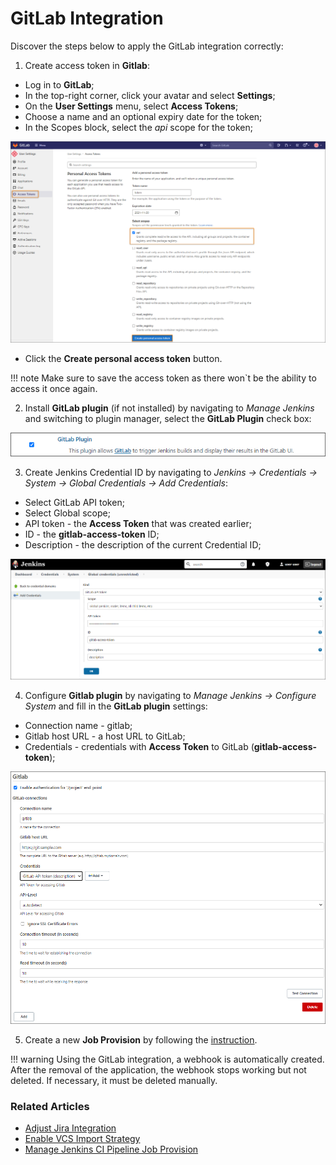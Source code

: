 # GitLab Integration

Discover the steps below to apply the GitLab integration correctly:

1. Create access token in **Gitlab**:

  * Log in to **GitLab**;
  * In the top-right corner, click your avatar and select **Settings**;
  * On the **User Settings** menu, select **Access Tokens**;
  * Choose a name and an optional expiry date for the token;
  * In the Scopes block, select the *api* scope for the token;

  ![scopes](../assets/operator-guide/scopes.png "scopes")

  * Click the **Create personal access token** button.

  !!! note
      Make sure to save the access token as there won`t be the ability to access it once again.

2. Install **GitLab plugin** (if not installed) by navigating to *Manage Jenkins* and switching to plugin manager, select the **GitLab Plugin** check box:

  ![gitlab-plugin](../assets/operator-guide/gitlab-plugin.png "gitlab-plugin")

3. Create Jenkins Credential ID by navigating to *Jenkins -> Credentials -> System -> Global Credentials -> Add Credentials*:

  * Select GitLab API token;
  * Select Global scope;
  * API token - the **Access Token** that was created earlier;
  * ID - the **gitlab-access-token** ID;
  * Description - the description of the current Credential ID;

  ![jenkins-cred](../assets/operator-guide/jenkins-cred.png "jenkins-cred")

4. Configure **Gitlab plugin** by navigating to *Manage Jenkins -> Configure System* and fill in the **GitLab plugin** settings:

  * Connection name - gitlab;
  * Gitlab host URL - a host URL to GitLab;
  * Credentials - credentials with **Access Token** to GitLab (**gitlab-access-token**);

  ![gitlab-plugin-configuration](../assets/operator-guide/gitlab-plugin-configuration.png "gitlab-plugin-configuration")

5. Create a new **Job Provision** by following the [instruction](manage-jenkins-ci-job-provision.md#gitlab-gitlab).

  !!! warning
      Using the GitLab integration, a webhook is automatically created. After the removal of the application, the webhook stops working but not deleted. If necessary, it must be deleted manually.

### Related Articles

* [Adjust Jira Integration](jira-integration.md)
* [Enable VCS Import Strategy](import-strategy.md)
* [Manage Jenkins CI Pipeline Job Provision](manage-jenkins-ci-job-provision.md)
